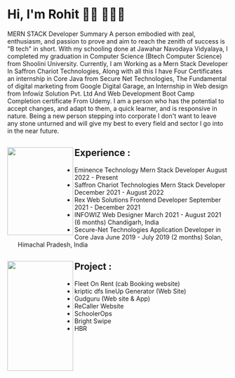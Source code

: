 # Hi, I'm Rohit 👋🏾 👩🏾‍💻


MERN STACK Developer  Summary A person embodied with zeal, enthusiasm, and passion to prove and aim to reach the zenith of success is "B tech" in short. With my schooling done at Jawahar Navodaya Vidyalaya, I completed my graduation in Computer Science (Btech Computer Science) from Shoolini University. Currently, I am Working as a Mern Stack Developer In Saffron Chariot Technologies, Along with all this I have Four Certificates an internship in Core Java from Secure Net Technologies, The Fundamental of digital marketing from Google Digital Garage, an Internship in Web design from Infowiz Solution Pvt. Ltd And Web Development Boot Camp Completion certificate From Udemy. I am a person who has the potential to accept changes, and adapt to them, a quick learner, and is responsive in nature. Being a new person stepping into corporate I don't want to leave any stone unturned and will give my best to every field and sector I go into in the near future.


## Experience : <a href="https://github.com/rohitbansal11/My_Profile"><img align="left" width="150" height="200" src="https://res.cloudinary.com/djqw1f0jn/image/upload/v1666240627/pngegg_zkuzc5.png"></a>
- Eminence Technology Mern Stack Developer August 2022 - Present  
- Saffron Chariot Technologies Mern Stack Developer December 2021 - August 2022
- Rex Web Solutions Frontend Developer September 2021 - December 2021 
- INFOWIZ Web Designer March 2021 - August 2021 (6 months) Chandigarh, India
- Secure-Net Technologies Application Developer in Core Java June 2019 - July 2019 (2 months) Solan, Himachal Pradesh, India

## Project  : <a href="https://github.com/rohitbansal11/My_Profile"><img align="left" width="150" height="250" src="https://res.cloudinary.com/djqw1f0jn/image/upload/v1666240627/pngegg_zkuzc5.png"></a>
- Fleet On Rent (cab Booking website)  
- kriptic dfs lineUp Generator (Web Site)
- Gudguru (Web site & App)
- ReCaller Website
- SchoolerOps
- Bright Swipe
- HBR
  
